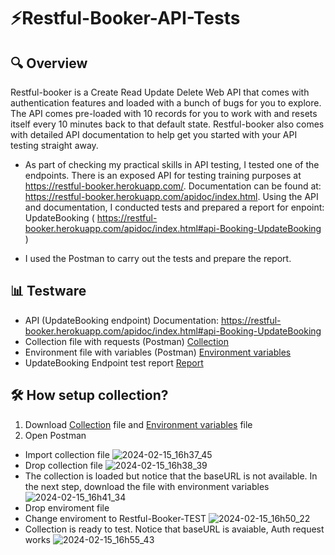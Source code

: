 # ⚡️Restful-Booker-API-Tests

## 🔍 Overview
Restful-booker is a Create Read Update Delete Web API that comes with authentication features and loaded with a bunch of bugs for you to explore. The API comes pre-loaded with 10 records for you to work with and resets itself every 10 minutes back to that default state. Restful-booker also comes with detailed API documentation to help get you started with your API testing straight away.

 - As part of checking my practical skills in API testing, I tested one of the endpoints. There is an exposed API for testing training purposes at https://restful-booker.herokuapp.com/.
Documentation can be found at: https://restful-booker.herokuapp.com/apidoc/index.html. Using the API and documentation, I conducted tests and prepared a report for enpoint: UpdateBooking ( https://restful-booker.herokuapp.com/apidoc/index.html#api-Booking-UpdateBooking )

- I used the Postman to carry out the tests and prepare the report.

## 📊 Testware

- API (UpdateBooking endpoint) Documentation: https://restful-booker.herokuapp.com/apidoc/index.html#api-Booking-UpdateBooking
- Collection file with requests (Postman) [Collection](https://github.com/DominikCLK/Restful-Booker-API-Tests/files/14298612/Restful-Booker.postman_collection.QA.Dominik.Calak.json)
- Environment file with variables (Postman) [Environment variables](https://github.com/DominikCLK/Restful-Booker-API-Tests/files/14298626/Restful-Booker-TEST.postman_environment.Dominik.Calak.QA.json)
- UpdateBooking Endpoint test report [Report](https://github.com/DominikCLK/Restful-Booker-API-Tests/blob/main/REPORT.md)

## 🛠️ How setup collection?

1. Download [Collection](https://github.com/DominikCLK/Restful-Booker-API-Tests/files/14298612/Restful-Booker.postman_collection.QA.Dominik.Calak.json) file and [Environment variables](https://github.com/DominikCLK/Restful-Booker-API-Tests/files/14298626/Restful-Booker-TEST.postman_environment.Dominik.Calak.QA.json) file
2. Open Postman
- Import collection file
  ![2024-02-15_16h37_45](https://github.com/DominikCLK/Restful-Booker-API-Tests/assets/75272795/6792acc7-a48d-48b9-b122-da2575e2a6aa)
- Drop collection file
  ![2024-02-15_16h38_39](https://github.com/DominikCLK/Restful-Booker-API-Tests/assets/75272795/f29b24ab-9627-4f98-b2b9-aca1786f913a)
- The collection is loaded but notice that the baseURL is not available. In the next step, download the file with environment variables
![2024-02-15_16h41_34](https://github.com/DominikCLK/Restful-Booker-API-Tests/assets/75272795/5e7a0682-5c98-4c66-b186-8a97ba1ea0fb)
- Drop enviroment file
- Change enviroment to Restful-Booker-TEST
  ![2024-02-15_16h50_22](https://github.com/DominikCLK/Restful-Booker-API-Tests/assets/75272795/ebddcc56-a84f-485b-876c-786ec2a212fe)
- Collection is ready to test. Notice that baseURL is avaiable, Auth request works
  ![2024-02-15_16h55_43](https://github.com/DominikCLK/Restful-Booker-API-Tests/assets/75272795/fd644109-56bb-4a18-a0fd-181303839864)


